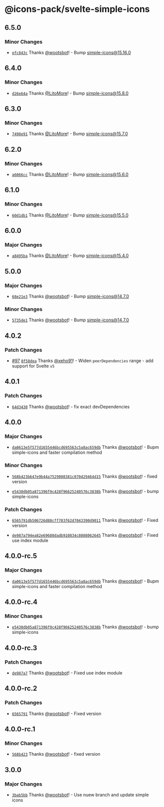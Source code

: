 # @icons-pack/svelte-simple-icons

## 6.5.0

### Minor Changes

- [`efc843c`](https://github.com/icons-pack/svelte-simple-icons/commit/efc843c4287c4c799515e6a21e0fd1f4c4a8af49) Thanks [@wootsbot](https://github.com/wootsbot)! - Bump simple-icons@15.16.0

## 6.4.0

### Minor Changes

- [`d26e64a`](https://github.com/icons-pack/svelte-simple-icons/commit/d26e64abae2098ce905361115b59fbb02edda30a) Thanks [@LitoMore](https://github.com/LitoMore)! - Bump simple-icons@15.8.0

## 6.3.0

### Minor Changes

- [`7498e91`](https://github.com/icons-pack/svelte-simple-icons/commit/7498e911323d94f6e8d4f565a798fc0cf5f3bef8) Thanks [@LitoMore](https://github.com/LitoMore)! - Bump simple-icons@15.7.0

## 6.2.0

### Minor Changes

- [`a6066cc`](https://github.com/icons-pack/svelte-simple-icons/commit/a6066cc0e5d8fe927fcc5011ebb7d85c88c05131) Thanks [@LitoMore](https://github.com/LitoMore)! - Bump simple-icons@15.6.0

## 6.1.0

### Minor Changes

- [`60d1db1`](https://github.com/icons-pack/svelte-simple-icons/commit/60d1db1721c3b4f2eda8bf3f12878ec284798492) Thanks [@LitoMore](https://github.com/LitoMore)! - Bump simple-icons@15.5.0

## 6.0.0

### Major Changes

- [`a8495ba`](https://github.com/icons-pack/svelte-simple-icons/commit/a8495ba71a73bdeaebbcef3f04d1d55573c777a9) Thanks [@LitoMore](https://github.com/LitoMore)! - Bump simple-icons@15.4.0

## 5.0.0

### Major Changes

- [`68e21e3`](https://github.com/icons-pack/svelte-simple-icons/commit/68e21e36096ce188ef354e13340ba56b20e61789) Thanks [@wootsbot](https://github.com/wootsbot)! - Bump simple-icons@14.7.0

### Minor Changes

- [`5735de1`](https://github.com/icons-pack/svelte-simple-icons/commit/5735de13e754052a15724d380c2e63f0ecba322e) Thanks [@wootsbot](https://github.com/wootsbot)! - Bump simple-icons@14.7.0

## 4.0.2

### Patch Changes

- [#97](https://github.com/icons-pack/svelte-simple-icons/pull/97) [`8f58dea`](https://github.com/icons-pack/svelte-simple-icons/commit/8f58deae9356464aeb80642f88b56d3695f3ecc1) Thanks [@xeho91](https://github.com/xeho91)! - Widen `peerDependencies` range - add support for Svelte `v5`

## 4.0.1

### Patch Changes

- [`64d3430`](https://github.com/icons-pack/svelte-simple-icons/commit/64d3430b2e569cf3a36a89b218c64eb5759fdf27) Thanks [@wootsbot](https://github.com/wootsbot)! - fix exact devDependencies

## 4.0.0

### Major Changes

- [`da0613e5f577d1655446bcd695563c5a8ac659db`](https://github.com/icons-pack/svelte-simple-icons/commit/da0613e5f577d1655446bcd695563c5a8ac659db) Thanks [@wootsbot](https://github.com/wootsbot)! - Bupm simple-icons and faster compilation method

### Minor Changes

- [`568b423b647e9b44a7529808381c070429464d15`](https://github.com/icons-pack/svelte-simple-icons/commit/568b423b647e9b44a7529808381c070429464d15) Thanks [@wootsbot](https://github.com/wootsbot)! - fixed version

- [`e5430db05a871396f9c428f96625240576c3838b`](https://github.com/icons-pack/svelte-simple-icons/commit/e5430db05a871396f9c428f96625240576c3838b) Thanks [@wootsbot](https://github.com/wootsbot)! - bump simple-icons

### Patch Changes

- [`6565791db506726d88cff703f62d7043390d9011`](https://github.com/icons-pack/svelte-simple-icons/commit/6565791db506726d88cff703f62d7043390d9011) Thanks [@wootsbot](https://github.com/wootsbot)! - Fixed version

- [`de987a794ea82e69680dadb910834c8088062645`](https://github.com/icons-pack/svelte-simple-icons/commit/de987a794ea82e69680dadb910834c8088062645) Thanks [@wootsbot](https://github.com/wootsbot)! - Fixed use index module

## 4.0.0-rc.5

### Major Changes

- [`da0613e5f577d1655446bcd695563c5a8ac659db`](https://github.com/icons-pack/svelte-simple-icons/commit/da0613e5f577d1655446bcd695563c5a8ac659db) Thanks [@wootsbot](https://github.com/wootsbot)! - Bupm simple-icons and faster compilation method

## 4.0.0-rc.4

### Minor Changes

- [`e5430db05a871396f9c428f96625240576c3838b`](https://github.com/icons-pack/svelte-simple-icons/commit/e5430db05a871396f9c428f96625240576c3838b) Thanks [@wootsbot](https://github.com/wootsbot)! - bump simple-icons

## 4.0.0-rc.3

### Patch Changes

- [`de987a7`](https://github.com/icons-pack/svelte-simple-icons/commit/de987a794ea82e69680dadb910834c8088062645) Thanks [@wootsbot](https://github.com/wootsbot)! - Fixed use index module

## 4.0.0-rc.2

### Patch Changes

- [`6565791`](https://github.com/icons-pack/svelte-simple-icons/commit/6565791db506726d88cff703f62d7043390d9011) Thanks [@wootsbot](https://github.com/wootsbot)! - Fixed version

## 4.0.0-rc.1

### Minor Changes

- [`568b423`](https://github.com/icons-pack/svelte-simple-icons/commit/568b423b647e9b44a7529808381c070429464d15) Thanks [@wootsbot](https://github.com/wootsbot)! - fixed version

## 3.0.0

### Major Changes

- [`3bab5bb`](https://github.com/icons-pack/svelte-simple-icons/commit/3bab5bbcbc4b7cf712438e7eae31182047087ead) Thanks [@wootsbot](https://github.com/wootsbot)! - Use nuew branch and update simple icons
